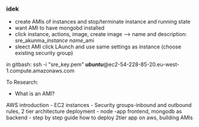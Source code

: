 ### idek

- create AMIs of instances and stop/terminate instance and running state
- want AMI to have mongobd installed
- click instance, actions, image, create image --> name and description: sre_akunma_*instance name*_ami
- sleect AMI click LAunch and use same settings as instance (choose existing security group)

in gitbash: ssh -i "sre_key.pem" ***ubuntu***@ec2-54-228-85-20.eu-west-1.compute.amazonaws.com


To Research:

- What is an AMI?

AWS introduction - EC2 instances - Security groups-inbound and outbound rules, 2 tier architecture deployment - node -app frontend, mongodb as backend - step by step guide how to deploy 2tier app on aws, building AMIs
